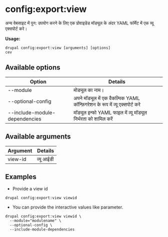 # config:export:view
अन्य वेबसाइट में पुन: उपयोग करने के लिए एक प्रोवाइडेड मॉड्यूल के अंदर YAML फॉर्मेट में एक व्यू एक्सपोर्ट करे।

**Usage:**
```
drupal config:export:view [arguments] [options]
cev
```

## Available options
Option | Details
-------|-------------
--module | मोड्यूल का नाम।
--optional-config | अपने मॉड्यूल में एक वैकल्पिक YAML कॉन्फ़िगरेशन के रूप में व्यू एक्सपोर्ट करे
--include-module-dependencies | मॉड्यूल इन्फो YAML फाइल में व्यू मॉड्यूल निर्भरता को शामिल करें

## Available arguments
Argument | Details
---------|-------------
view-id | व्यू आईडी

## Examples
* Provide a view id
```
drupal config:export:view viewid
```
* You can provide the interactive values like parameter.
```
drupal config:export:view viewid \
  --module="modulename" \
  --optional-config \
  --include-module-dependencies
```
